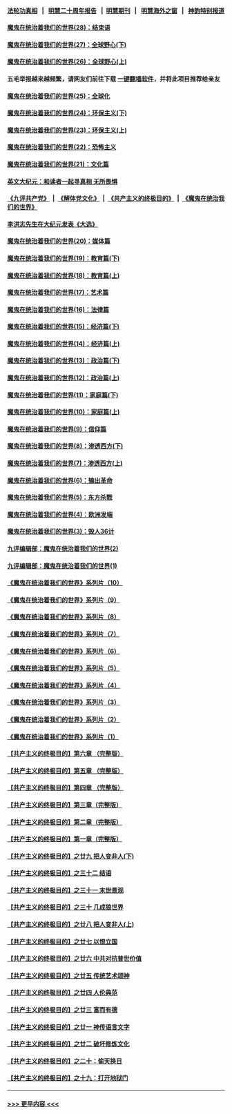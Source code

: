 #### [法轮功真相](https://github.com/gfw-breaker/truth/blob/master/README.md?t=0) &nbsp;&nbsp;|&nbsp;&nbsp; [明慧二十周年报告](https://github.com/gfw-breaker/mh-reports/blob/master/README.md?t=0) &nbsp;&nbsp;|&nbsp;&nbsp;[明慧期刊](https://github.com/gfw-breaker/mh-qikan) &nbsp;&nbsp;|&nbsp;&nbsp; [明慧海外之窗](https://github.com/gfw-breaker/mh-news/blob/master/README.md?t=0) &nbsp;&nbsp;|&nbsp;&nbsp; [神韵特别报道](https://github.com/gfw-breaker/mh-news/blob/master/shenyun.md?t=0)
#### [魔鬼在统治着我们的世界(28)：结束语](../pages/nsc422/n10936246.md?t=06271402) 
#### [魔鬼在统治着我们的世界(27)：全球野心(下)](../pages/nsc422/n10928319.md?t=06271402) 
#### [魔鬼在统治着我们的世界(26)：全球野心(上)](../pages/nsc422/n10900318.md?t=06271402) 
#### 五毛举报越来越频繁，请网友们前往下载 [一键翻墙软件](https://github.com/gfw-breaker/ssr-accounts)，并将此项目推荐给亲友
#### [魔鬼在统治着我们的世界(25)：全球化](../pages/nsc422/n10788205.md?t=06271402) 
#### [魔鬼在统治着我们的世界(24)：环保主义(下)](../pages/nsc422/n10695307.md?t=06271402) 
#### [魔鬼在统治着我们的世界(23)：环保主义(上)](../pages/nsc422/n10688613.md?t=06271402) 
#### [魔鬼在统治着我们的世界(22)：恐怖主义](../pages/nsc422/n10614727.md?t=06271402) 
#### [魔鬼在统治着我们的世界(21)：文化篇](../pages/nsc422/n10597706.md?t=06271402) 
#### [英文大纪元：和读者一起寻真相 无所畏惧](../pages/nsc422/n12542027.md?t=06271402) 
#### [《九评共产党》](https://github.com/begood0513/9ping.md/blob/master/README.md) &nbsp;|&nbsp; [《解体党文化》](../../../../jtdwh.md/blob/master/README.md)  &nbsp;|&nbsp; [《共产主义的终极目的》](../../../../gczydzjmd.md/blob/master/README.md) &nbsp;|&nbsp; [《魔鬼在统治我们的世界》](../../../../mgztzwmdsj.md/blob/master/README.md) 
#### [李洪志先生在大纪元发表《大选》](../pages/nsc422/n12534746.md?t=06271402) 
#### [魔鬼在统治着我们的世界(20)：媒体篇](../pages/nsc422/n10586579.md?t=06271402) 
#### [魔鬼在统治着我们的世界(19)：教育篇(下)](../pages/nsc422/n10564808.md?t=06271402) 
#### [魔鬼在统治着我们的世界(18)：教育篇(上)](../pages/nsc422/n10526970.md?t=06271402) 
#### [魔鬼在统治着我们的世界(17)：艺术篇](../pages/nsc422/n10499093.md?t=06271402) 
#### [魔鬼在统治着我们的世界(16)：法律篇](../pages/nsc422/n10485969.md?t=06271402) 
#### [魔鬼在统治着我们的世界(15)：经济篇(下)](../pages/nsc422/n10469975.md?t=06271402) 
#### [魔鬼在统治着我们的世界(14)：经济篇(上)](../pages/nsc422/n10457370.md?t=06271402) 
#### [魔鬼在统治着我们的世界(13)：政治篇(下)](../pages/nsc422/n10448270.md?t=06271402) 
#### [魔鬼在统治着我们的世界(12)：政治篇(上)](../pages/nsc422/n10444576.md?t=06271402) 
#### [魔鬼在统治着我们的世界(11)：家庭篇(下)](../pages/nsc422/n10440961.md?t=06271402) 
#### [魔鬼在统治着我们的世界(10)：家庭篇(上)](../pages/nsc422/n10435448.md?t=06271402) 
#### [魔鬼在统治着我们的世界(9)：信仰篇](../pages/nsc422/n10432159.md?t=06271402) 
#### [魔鬼在统治着我们的世界(8)：渗透西方(下)](../pages/nsc422/n10429603.md?t=06271402) 
#### [魔鬼在统治着我们的世界(7)：渗透西方(上)](../pages/nsc422/n10426013.md?t=06271402) 
#### [魔鬼在统治着我们的世界(6)：输出革命](../pages/nsc422/n10421536.md?t=06271402) 
#### [魔鬼在统治着我们的世界(5)：东方杀戮](../pages/nsc422/n10417707.md?t=06271402) 
#### [魔鬼在统治着我们的世界(4)：欧洲发端](../pages/nsc422/n10414890.md?t=06271402) 
#### [魔鬼在统治着我们的世界(3)：毁人36计](../pages/nsc422/n10411583.md?t=06271402) 
#### [九评编辑部：魔鬼在统治着我们的世界(2)](../pages/nsc422/n10410036.md?t=06271402) 
#### [九评编辑部：魔鬼在统治着我们的世界(1)](../pages/nsc422/n10406825.md?t=06271402) 
#### [《魔鬼在统治着我们的世界》系列片（10）](../pages/nsc422/n12292670.md?t=06271402) 
#### [《魔鬼在统治着我们的世界》系列片（9）](../pages/nsc422/n12290859.md?t=06271402) 
#### [《魔鬼在统治着我们的世界》系列片（8）](../pages/nsc422/n12287445.md?t=06271402) 
#### [《魔鬼在统治着我们的世界》系列片（7）](../pages/nsc422/n12283425.md?t=06271402) 
#### [《魔鬼在统治着我们的世界》系列片（6）](../pages/nsc422/n12282314.md?t=06271402) 
#### [《魔鬼在统治着我们的世界》系列片（5）](../pages/nsc422/n12281419.md?t=06271402) 
#### [《魔鬼在统治着我们的世界》系列片（4）](../pages/nsc422/n12274024.md?t=06271402) 
#### [《魔鬼在统治着我们的世界》系列片（3）](../pages/nsc422/n12271322.md?t=06271402) 
#### [《魔鬼在统治着我们的世界》系列片（2）](../pages/nsc422/n12269049.md?t=06271402) 
#### [《魔鬼在统治着我们的世界》系列片（1）](../pages/nsc422/n12267575.md?t=06271402) 
#### [【共产主义的终极目的】第六章 （完整版）](../pages/nsc422/n11428913.md?t=06271402) 
#### [【共产主义的终极目的】第五章 （完整版）](../pages/nsc422/n11428912.md?t=06271402) 
#### [【共产主义的终极目的】第四章 （完整版）](../pages/nsc422/n11428907.md?t=06271402) 
#### [【共产主义的终极目的】第三章（完整版）](../pages/nsc422/n11428848.md?t=06271402) 
#### [【共产主义的终极目的】第二章（完整版）](../pages/nsc422/n11428831.md?t=06271402) 
#### [【共产主义的终极目的】第一章（完整版）](../pages/nsc422/n11417651.md?t=06271402) 
#### [【共产主义的终极目的】之廿九 把人变非人(下)](../pages/nsc422/n11344140.md?t=06271402) 
#### [【共产主义的终极目的】之三十二 结语](../pages/nsc422/n11360535.md?t=06271402) 
#### [【共产主义的终极目的】之三十一 末世景观](../pages/nsc422/n11351129.md?t=06271402) 
#### [【共产主义的终极目的】之三十 几成狼世界](../pages/nsc422/n11348280.md?t=06271402) 
#### [【共产主义的终极目的】之廿八 把人变非人(上)](../pages/nsc422/n11340492.md?t=06271402) 
#### [【共产主义的终极目的】之廿七 以恨立国](../pages/nsc422/n11336944.md?t=06271402) 
#### [【共产主义的终极目的】之廿六 中共对抗普世价值](../pages/nsc422/n11324785.md?t=06271402) 
#### [【共产主义的终极目的】之廿五 传统艺术颂神](../pages/nsc422/n11296396.md?t=06271402) 
#### [【共产主义的终极目的】之廿四 人伦典范](../pages/nsc422/n11296397.md?t=06271402) 
#### [【共产主义的终极目的】之廿三 富而有德](../pages/nsc422/n11283598.md?t=06271402) 
#### [【共产主义的终极目的】之廿一 神传语言文字](../pages/nsc422/n11263265.md?t=06271402) 
#### [【共产主义的终极目的】之廿二 破坏修炼文化](../pages/nsc422/n11245728.md?t=06271402) 
#### [【共产主义的终极目的】之二十：偷天换日](../pages/nsc422/n11238846.md?t=06271402) 
#### [【共产主义的终极目的】之十九：打开地狱门](../pages/nsc422/n11206376.md?t=06271402) 

----
#### [ >>> 更早内容 <<< ](../indexes/nsc422-earlier.md)

